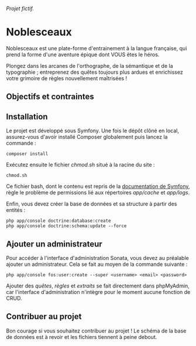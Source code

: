 *Projet fictif.*

# Noblesceaux

Noblesceaux est une plate-forme d'entrainement à la langue française, qui prend la forme d'une aventure épique dont VOUS êtes le héros.

Plongez dans les arcanes de l'orthographe, de la sémantique et de la typographie ; entreprenez des quêtes toujours plus ardues et enrichissez votre grimoire de règles nouvellement maîtrisées !

## Objectifs et contraintes

## Installation

Le projet est développé sous Symfony. Une fois le dépôt clôné en local, assurez-vous d'avoir installé Composer globalement puis lancez la commande :

    composer install

Exécutez ensuite le fichier *chmod.sh* situé à la racine du site :

    chmod.sh

Ce fichier bash, dont le contenu est repris de la [documentation de Symfony](https://symfony.com/doc/current/book/installation.html#book-installation-permissions), règle le problème de permissions lié aux répertoires *app/cache* et *app/logs*.

Enfin, vous devez créer la base de données et sa structure à partir des entités :

    php app/console doctrine:database:create
    php app/console doctrine:schema:update --force

## Ajouter un administrateur

Pour accéder à l'interface d'administration Sonata, vous devez au préalable ajouter un administrateur. Cela se fait au moyen de la commande suivante :

    php app/console fos:user:create --super <username> <email> <password>

Ajouter des *quêtes*, *règles* et *extraits* se fait directement dans phpMyAdmin, car l'interface d'administration n'intègre pour le moment aucune fonction de CRUD.

## Contribuer au projet

Bon courage si vous souhaitez contribuer au projet ! Le schéma de la base de données est à revoir et les fichiers tiennent à peine debout.